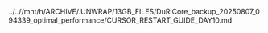 ../..//mnt/h/ARCHIVE/.UNWRAP/13GB_FILES/DuRiCore_backup_20250807_094339_optimal_performance/CURSOR_RESTART_GUIDE_DAY10.md